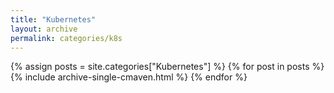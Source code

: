 ```yaml
---
title: "Kubernetes"
layout: archive
permalink: categories/k8s
---
```


{% assign posts = site.categories["Kubernetes"] %}
{% for post in posts %}
{% include archive-single-cmaven.html %}
{% endfor %}

